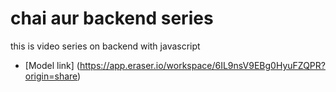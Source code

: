 # chai aur backend series

this is video series on backend with javascript 
- [Model link] (https://app.eraser.io/workspace/6IL9nsV9EBg0HyuFZQPR?origin=share)
